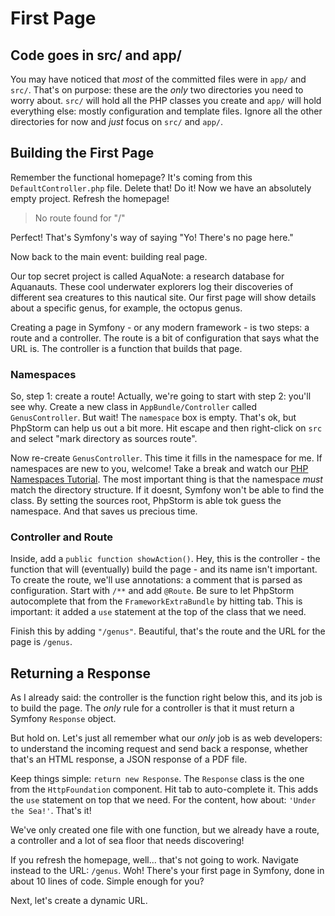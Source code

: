 # First Page

## Code goes in src/ and app/

You may have noticed that *most* of the committed files were in `app/` and `src/`.
That's on purpose: these are the *only* two directories you need to worry about.
`src/` will hold all the PHP classes you create and `app/` will hold everything else:
mostly configuration and template files. Ignore all the other directories for now
and *just* focus on `src/` and `app/`.

## Building the First Page

Remember the functional homepage? It's coming from this `DefaultController.php` file.
Delete that! Do it! Now we have an absolutely empty project. Refresh the homepage!

> No route found for "/"

Perfect! That's Symfony's way of saying "Yo! There's no page here."

Now back to the main event: building real page.

Our top secret project is called AquaNote: a research database for Aquanauts. These
cool underwater explorers log their discoveries of different sea creatures to this
nautical site. Our first page will show details about a specific genus, for example,
the octopus genus.

Creating a page in Symfony - or any modern framework - is two steps: a route and
a controller. The route is a bit of configuration that says what the URL is. The controller
is a function that builds that page.

### Namespaces

So, step 1: create a route! Actually, we're going to start with step 2: you'll see
why. Create a new class in `AppBundle/Controller` called `GenusController`. But wait!
The `namespace` box is empty. That's ok, but PhpStorm can help us out a bit more.
Hit escape and then right-click on `src` and select "mark directory as sources route".

Now re-create `GenusController`. This time it fills in the namespace for me. If namespaces
are new to you, welcome! Take a break and watch our [PHP Namespaces Tutorial](http://knpuniversity.com/namespaces).
The most important thing is that the namespace *must* match the directory structure.
If it doesnt, Symfony won't be able to find the class. By setting the sources root,
PhpStorm is able tok guess the namespace. And that saves us precious time.

### Controller and Route

Inside, add a `public function showAction()`. Hey, this is the controller - the function
that will (eventually) build the page - and its name isn't important. To create the
route, we'll use annotations: a comment that is parsed as configuration. Start with
`/**` and add `@Route`. Be sure to let PhpStorm autocomplete that from the
`FrameworkExtraBundle` by hitting tab. This is important: it added a `use` statement
at the top of the class that we need.

Finish this by adding `"/genus"`. Beautiful, that's the route and the URL for the
page is `/genus`.

## Returning a Response

As I already said: the controller is the function right below this, and its job is
to build the page. The *only* rule for a controller is that it must return a Symfony
`Response` object.

But hold on. Let's just all remember what our *only* job is as web developers: to
understand the incoming request and send back a response, whether that's an HTML
response, a JSON response of a PDF file.

Keep things simple: `return new Response`. The `Response` class is the one from
the `HttpFoundation` component. Hit tab to auto-complete it. This adds the `use`
statement on top that we need. For the content, how about: `'Under the Sea!'`.
That's it!

We've only created one file with one function, but we already have a route, a controller
and a lot of sea floor that needs discovering!

If you refresh the homepage, well... that's not going to work. Navigate instead to
the URL: `/genus`. Woh! There's your first page in Symfony, done in about 10 lines
of code. Simple enough for you?

Next, let's create a dynamic URL.

